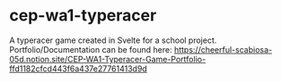 # cep-wa1-typeracer
 A typeracer game created in Svelte for a school project.  
 Portfolio/Documentation can be found here: https://cheerful-scabiosa-05d.notion.site/CEP-WA1-Typeracer-Game-Portfolio-ffd1182cfcd443f6a437e27761413d9d
